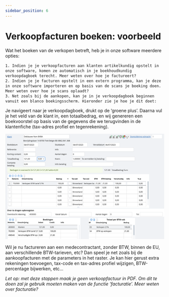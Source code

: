 ```yaml
---
sidebar_position: 6
---
```


# Verkoopfacturen boeken: voorbeeld


Wat het boeken van de verkopen betreft, heb je in onze software meerdere opties: 

    1. Indien je je verkoopfacturen aan klanten artikelkundig opstelt in onze software, komen ze automatisch in je boekhoudkundig verkoopdagboek terecht. Meer weten over hoe je factureert? 
    2. Indien je je facturen opstelt in een extern programma, kan je deze in onze software importeren en op basis van de scans je boeking doen. Meer weten over hoe je scans oplaadt? 
    3. Net zoals bij de aankopen, kan je in je verkoopdagboek beginnen vanuit een blanco boekingsscherm. Hieronder zie je hoe je dit doet: 

Je navigeert naar je verkoopdagboek, drukt op de ‘groene plus’. Daarna vul je het veld van de klant in, een totaalbedrag, en wij genereren een boekvoorstel op basis van de gegevens die we terugvinden in de klantenfiche (tax-adres profiel en tegenrekening).

![alt text](image-18.png)

Wil je nu factureren aan een medecontractant, zonder BTW, binnen de EU, aan verschillende BTW-tarieven, etc? Dan speel je net zoals bij de aankoopfacturen met de parameters in het raster. Je kan hier gerust extra rekeningen toevoegen, tax-code en tax-adres profiel wijzigen, BTW-percentage bijwerken, etc… 

*Let op: met deze stappen maak je geen verkoopfactuur in PDF. Om dit te doen zal je gebruik moeten maken van de functie ‘facturatie’. Meer weten over facturatie?*
